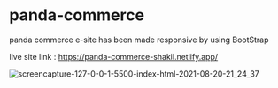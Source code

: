 # panda-commerce
panda commerce e-site has been made responsive by using BootStrap

live site link : https://panda-commerce-shakil.netlify.app/

![screencapture-127-0-0-1-5500-index-html-2021-08-20-21_24_37](https://user-images.githubusercontent.com/76778643/130259240-1f497a90-bfb4-4ee9-9f36-d8c4a9573bf3.png)

